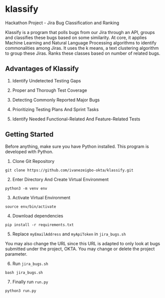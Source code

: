 # klassify
Hackathon Project - Jira Bug Classification and Ranking

Klassify is a program that polls bugs from our Jira through an API, groups and classifies these bugs based on some similarity.
At core, it applies Machine Learning and Natural Language Processing algorithms to identify commonalities among Jiras. It uses the k means, a text clustering algorithm to group these Jiras. Ranks these classes based on number of related bugs.

## Advantages of Klassify

1. Identify Undetected Testing Gaps

2. Proper and Thorough Test Coverage

3. Detecting Commonly Reported Major Bugs

4. Prioritizing Testing Plans And Sprint Tasks

5. Identify Needed Functional-Related And Feature-Related Tests


## Getting Started

Before anything, make sure you have Python installed. This program is developed with Python.

1. Clone Git Repository

`git clone https://github.com/ivanezeigbo-okta/klassify.git`

2. Enter Directory And Create Virtual Environment

`python3 -m venv env`

3. Activate Virtual Environment

`source env/bin/activate`

4. Download dependencies

`pip install -r requirements.txt`

5. Replace `myEmailAddress` and `myApiToken` in `jira_bugs.sh`

You may also change the URL since this URL is adapted to only look at bugs submitted under the project, OKTA. You may change or delete the project parameter.

6. Run `jira_bugs.sh`

`bash jira_bugs.sh`

7. Finally run `run.py`

`python3 run.py`
